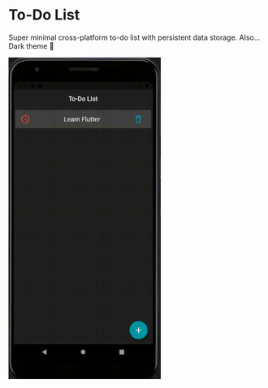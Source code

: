 # To-Do List

Super minimal cross-platform to-do list with persistent data storage. Also... Dark theme 💖

<img src="./Misc/FlutterToDo.gif" width="300px"/>
